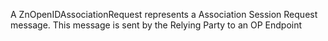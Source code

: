 A ZnOpenIDAssociationRequest represents a Association Session Request message. This message is sent by the Relying Party to an OP Endpoint